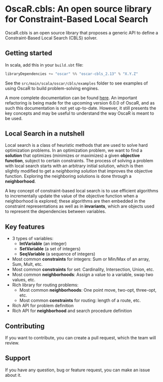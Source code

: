 # OscaR.cbls: An open source library for Constraint-Based Local Search

OscaR.cbls is an open source library that proposes a generic API to define a Constraint-Based Local Search (CBLS)
solver.

## Getting started

In scala, add this in your `build.sbt` file:

```scala
libraryDependencies += "oscar" %% "oscar-cbls_2.13" % "X.Y.Z"
```

See the `src/main/scala/oscar/cbls/examples` folder to see examples of using OscaR to build problem-solving engines.

A more complete documentation can be found [here](https://oscarlib.readthedocs.io/en/latest/). An important refactoring
is being made for the upcoming version 6.0.0 of OscaR, and as such this documentation is not yet up-to-date. However, it
still presents the key concepts and may be useful to understand the way OscaR is meant to be used.

## Local Search in a nutshell

Local search is a class of heuristic methods that are used to solve hard optimization problems. In an optimization
problem, we want to find a **solution** that optimizes (minimizes or maximizes) a given **objective function**, subject
to certain constraints. The process of solving a problem with local search starts with an arbitrary initial solution,
which is then slightly modified to get a *neighboring solution* that improves the objective function. Exploring the
neighboring solutions is done through a **neighborhood**.

A key concept of constraint-based local search is to use efficient algorithms to incrementally update the value of the
objective function when a neighborhood is explored; these algorithms are then embedded in the constraint representations
as well as in **invariants**, which are objects used to represent the dependencies between variables.

## Key features

* 3 types of variables:
    * **IntVariable** (an integer)
    * **SetVariable** (a set of integers)
    * **SeqVariable** (a sequence of integers)
* Most common **constraints** for integers: Sum or Min/Max of an array, Sum, Mult, etc.
* Most common **constraints** for set: Cardinality, Intersection, Union, etc.
* Most common **neighborhoods**: Assign a value to a variable, swap two values, etc.
* Rich library for routing problems:
    * Most common **neighborhoods**: One point move, two-opt, three-opt, etc.
    * Most common **constraints** for routing: length of a route, etc.
* Rich API for problem definition
* Rich API for **neighborhood** and search procedure definition

## Contributing

If you want to contribute, you can create a pull request, which the team will review.

## Support

If you have any question, bug or feature request, you can make an issue about it.